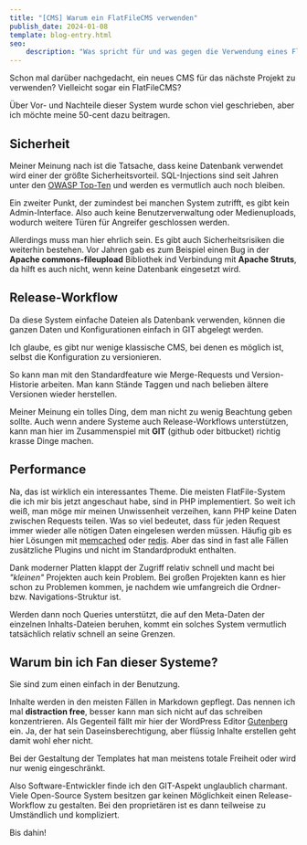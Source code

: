 ```yaml
---
title: "[CMS] Warum ein FlatFileCMS verwenden"
publish_date: 2024-01-08
template: blog-entry.html
seo:
    description: "Was spricht für und was gegen die Verwendung eines FlatFileCMS!"
---
```


Schon mal darüber nachgedacht, ein neues CMS für das nächste Projekt zu verwenden?
Vielleicht sogar ein FlatFileCMS?

Über Vor- und Nachteile dieser System wurde schon viel geschrieben, aber ich möchte meine 50-cent dazu beitragen.


## Sicherheit
Meiner Meinung nach ist die Tatsache, dass keine Datenbank verwendet wird einer der größte Sicherheitsvorteil.
SQL-Injections sind seit Jahren unter den [OWASP Top-Ten](https://owasp.org/www-project-top-ten/) und werden es vermutlich auch noch bleiben.

Ein zweiter Punkt, der zumindest bei manchen System zutrifft, es gibt kein Admin-Interface. Also auch keine Benutzerverwaltung oder Medienuploads, wodurch weitere Türen für Angreifer geschlossen werden.

Allerdings muss man hier ehrlich sein. Es gibt auch Sicherheitsrisiken die weiterhin bestehen. Vor Jahren gab es zum Beispiel einen Bug in der **Apache commons-fileupload** Bibliothek ind Verbindung mit **Apache Struts**, da hilft es auch nicht, wenn keine Datenbank eingesetzt wird.

## Release-Workflow
Da diese System einfache Dateien als Datenbank verwenden, können die ganzen Daten und Konfigurationen einfach in GIT abgelegt werden.

Ich glaube, es gibt nur wenige klassische CMS, bei denen es möglich ist, selbst die Konfiguration zu versionieren.

So kann man mit den Standardfeature wie Merge-Requests und Version-Historie arbeiten. Man kann Stände Taggen und nach belieben ältere Versionen wieder herstellen.

Meiner Meinung ein tolles Ding, dem man nicht zu wenig Beachtung geben sollte. Auch wenn andere Systeme auch Release-Workflows unterstützen, kann man hier im Zusammenspiel mit **GIT** (github oder bitbucket) richtig krasse Dinge machen.

## Performance
Na, das ist wirklich ein interessantes Theme. Die meisten FlatFile-System die ich mir bis jetzt angeschaut habe, sind in PHP implementiert. So weit ich weiß, man möge mir meinen Unwissenheit verzeihen, kann PHP keine Daten zwischen Requests teilen. Was so viel bedeutet, dass für jeden Request immer wieder alle nötigen Daten eingelesen werden müssen.
Häufig gib es hier Lösungen mit [memcached](https://memcached.org/) oder [redis](https://redis.io/). Aber das sind in fast alle Fällen zusätzliche Plugins und nicht im Standardprodukt enthalten.

Dank moderner Platten klappt der Zugriff relativ schnell und macht bei *"kleinen"* Projekten auch kein Problem. Bei großen Projekten kann es hier schon zu Problemen kommen, je nachdem wie umfangreich die Ordner- bzw. Navigations-Struktur ist.

Werden dann noch Queries unterstützt, die auf den Meta-Daten der einzelnen Inhalts-Dateien beruhen, kommt ein solches System vermutlich tatsächlich relativ schnell an seine Grenzen.


## Warum bin ich Fan dieser Systeme?

Sie sind zum einen einfach in der Benutzung. 

Inhalte werden in den meisten Fällen in Markdown gepflegt. Das nennen ich mal **distraction free**, besser kann man sich nicht auf das schreiben konzentrieren. Als Gegenteil fällt mir hier der WordPress Editor [Gutenberg](https://de.wordpress.org/gutenberg/) ein. Ja, der hat sein Daseinsberechtigung, aber flüssig Inhalte erstellen geht damit wohl eher nicht.

Bei der Gestaltung der Templates hat man meistens totale Freiheit oder wird nur wenig eingeschränkt. 

Also Software-Entwickler finde ich den GIT-Aspekt unglaublich charmant. Viele Open-Source System besitzen gar keinen Möglichkeit einen Release-Workflow zu gestalten. Bei den proprietären ist es dann teilweise zu Umständlich und kompliziert.



Bis dahin!
